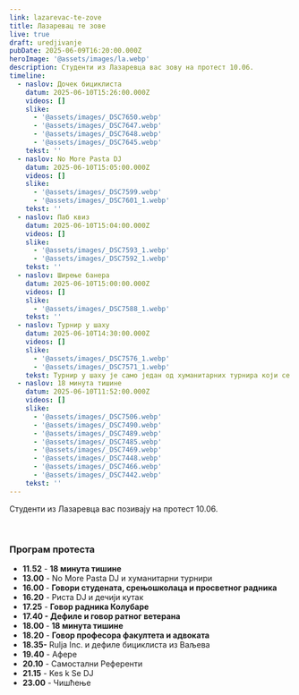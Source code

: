 ```yaml
---
link: lazarevac-te-zove
title: Лазаревац те зове
live: true
draft: uredjivanje
pubDate: 2025-06-09T16:20:00.000Z
heroImage: '@assets/images/la.webp'
description: Студенти из Лазаревца вас зову на протест 10.06.
timeline:
  - naslov: Дочек бициклиста
    datum: 2025-06-10T15:26:00.000Z
    videos: []
    slike:
      - '@assets/images/_DSC7650.webp'
      - '@assets/images/_DSC7647.webp'
      - '@assets/images/_DSC7648.webp'
      - '@assets/images/_DSC7645.webp'
    tekst: ''
  - naslov: No More Pasta DJ
    datum: 2025-06-10T15:05:00.000Z
    videos: []
    slike:
      - '@assets/images/_DSC7599.webp'
      - '@assets/images/_DSC7601_1.webp'
    tekst: ''
  - naslov: Паб квиз
    datum: 2025-06-10T15:04:00.000Z
    videos: []
    slike:
      - '@assets/images/_DSC7593_1.webp'
      - '@assets/images/_DSC7592_1.webp'
    tekst: ''
  - naslov: Ширење банера
    datum: 2025-06-10T15:00:00.000Z
    videos: []
    slike:
      - '@assets/images/_DSC7588_1.webp'
    tekst: ''
  - naslov: Турнир у шаху
    datum: 2025-06-10T14:30:00.000Z
    videos: []
    slike:
      - '@assets/images/_DSC7576_1.webp'
      - '@assets/images/_DSC7571_1.webp'
    tekst: Турнир у шаху је само један од хуманитарних турнира који се одржава данас. Очекују вас још два - у пикаду и паб квиз.
  - naslov: 18 минута тишине
    datum: 2025-06-10T11:52:00.000Z
    videos: []
    slike:
      - '@assets/images/_DSC7506.webp'
      - '@assets/images/_DSC7490.webp'
      - '@assets/images/_DSC7489.webp'
      - '@assets/images/_DSC7485.webp'
      - '@assets/images/_DSC7469.webp'
      - '@assets/images/_DSC7448.webp'
      - '@assets/images/_DSC7466.webp'
      - '@assets/images/_DSC7442.webp'
    tekst: ''
---
```

Студенти из Лазаревца вас позивају на протест 10.06.

‎ 

### Програм протеста

- **11.52** - **18 минута тишине**
- **13.00** - No More Pasta DJ и хуманитарни турнири
- **16.00&#32;**- **Говори студената, срењошколаца и просветног радника**
- **16.20** - Риста DJ и дечији кутак
- **17.25** - **Говор радника Колубаре**
- **17.40 -&#32;**Дефиле и**&#32;говор ратног ветерана**
- **18.00&#32;**- **18 минута тишине**
- **18.20** - **Говор професора факултета и адвоката**
- **18.35-** Rulja Inc. и дефиле бициклиста из Ваљева
- **19.40** - Афере
- **20.10** - Самостални Референти
- **21.15** - Kes k Se DJ
- **23.00** - Чишћење
